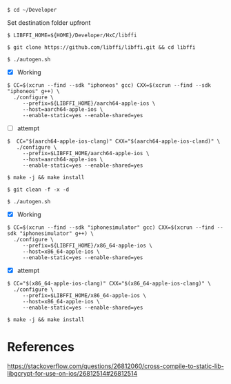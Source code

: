 


```
$ cd ~/Developer
```

Set destination folder upfront

```
$ LIBFFI_HOME=${HOME}/Developer/HxC/libffi
```


```
$ git clone https://github.com/libffi/libffi.git && cd libffi
```

```
$ ./autogen.sh
```



- [x] Working

```
$ CC=$(xcrun --find --sdk "iphoneos" gcc) CXX=$(xcrun --find --sdk "iphoneos" g++) \
  ./configure \
     --prefix=${LIBFFI_HOME}/aarch64-apple-ios \
     --host=aarch64-apple-ios \
     --enable-static=yes --enable-shared=yes
```


- [ ] attempt

```
$  CC="$(aarch64-apple-ios-clang)" CXX="$(aarch64-apple-ios-cland)" \
   ./configure \
     --prefix=$LIBFFI_HOME/aarch64-apple-ios \
     --host=aarch64-apple-ios \
     --enable-static=yes --enable-shared=yes
```

```
$ make -j && make install
```

```
$ git clean -f -x -d
```

```
$ ./autogen.sh
```

- [x] Working

```
$ CC=$(xcrun --find --sdk "iphonesimulator" gcc) CXX=$(xcrun --find --sdk "iphonesimulator" g++) \
  ./configure \
     --prefix=${LIBFFI_HOME}/x86_64-apple-ios \
     --host=x86_64-apple-ios \
     --enable-static=yes --enable-shared=yes
```

- [x] attempt  

```
$ CC="$(x86_64-apple-ios-clang)" CXX="$(x86_64-apple-ios-clang)" \
  ./configure \
     --prefix=$LIBFFI_HOME/x86_64-apple-ios \
     --host=x86_64-apple-ios \
     --enable-static=yes --enable-shared=yes
```

```
$ make -j && make install
```

# References

https://stackoverflow.com/questions/26812060/cross-compile-to-static-lib-libgcrypt-for-use-on-ios/26812514#26812514
